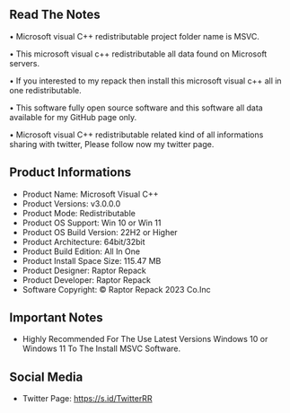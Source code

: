 Read The Notes
--------------

• Microsoft visual C++ redistributable project folder name  is MSVC.

• This microsoft visual c++ redistributable all data found on Microsoft servers.

• If you interested to my repack then install this microsoft visual c++ all in one redistributable.

• This software fully open source software and this software all data available for my GitHub page only.

• 
Microsoft visual C++ redistributable related kind of all informations sharing with twitter, Please follow now my twitter page.

Product Informations
--------------------
- Product Name: Microsoft Visual C++
- Product Versions: v3.0.0.0
- Product Mode: Redistributable
- Product OS Support: Win 10 or Win 11
- Product OS Build Version: 22H2 or Higher
- Product Architecture: 64bit/32bit
- Product Build Edition: All In One
- Product Install Space Size: 115.47 MB
- Product Designer: Raptor Repack
- Product Developer: Raptor Repack
- Software Copyright: © Raptor Repack 2023 Co.Inc

Important Notes
---------------
- Highly Recommended For The Use Latest Versions Windows 10 or Windows 11 To The Install MSVC Software.

Social Media
------------
- Twitter Page: https://s.id/TwitterRR

